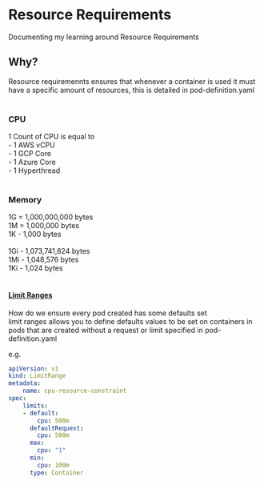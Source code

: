 #  Resource Requirements
Documenting my learning around Resource Requirements
<h2>Why?</h2>
Resource requiremennts ensures that whenever a container is used it must have a specific amount of resources, this is detailed in pod-definition.yaml
<br>
<br>
<h3>CPU</h3>
1 Count of CPU is equal to<br>
- 1 AWS vCPU <br>
- 1 GCP Core <br>
- 1 Azure Core <br>
- 1 Hyperthread <br>
<br>
<h3>Memory</h3>
1G = 1,000,000,000 bytes <br>
1M = 1,000,000 bytes <br>
1K - 1,000 bytes <br>
<br>
1Gi - 1,073,741,824 bytes <br>
1Mi - 1,048,576 bytes <br>
1Ki - 1,024 bytes <br>
<br>
<h4><U>Limit Ranges</U></h4>
How do we ensure every pod created has some defaults set
<br>
limit ranges allows you to define defaults values to be set on containers in pods that are created without a request or limit specified in pod-definition.yaml

e.g.
```yaml
apiVersion: v1
kind: LimitRange
metadata:
    name: cpu-resource-constraint
spec:
    limits:
    - default:
        cpu: 500m
      defaultRequest:
        cpu: 500m
      max:
        cpu: "1"
      min:
        cpu: 100m
      type: Container
```

